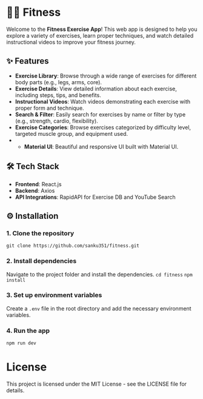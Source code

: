 # 🏋️‍♂️ Fitness

Welcome to the **Fitness Exercise App**! This web app is designed to help you explore a variety of exercises, learn proper techniques, and watch detailed instructional videos to improve your fitness journey.

## ✨ Features
- **Exercise Library**: Browse through a wide range of exercises for different body parts (e.g., legs, arms, core).
- **Exercise Details**: View detailed information about each exercise, including steps, tips, and benefits.
- **Instructional Videos**: Watch videos demonstrating each exercise with proper form and technique.
- **Search & Filter**: Easily search for exercises by name or filter by type (e.g., strength, cardio, flexibility).
- **Exercise Categories**: Browse exercises categorized by difficulty level, targeted muscle group, and equipment used.
- - **Material UI**: Beautiful and responsive UI built with Material UI.

## 🛠️ Tech Stack 
- **Frontend**: React.js
- **Backend**: Axios
- **API Integrations**: RapidAPI for Exercise DB and YouTube Search

## ⚙️ Installation
### 1. Clone the repository
`git clone https://github.com/sanku351/fitness.git`
### 2. Install dependencies
Navigate to the project folder and install the dependencies. `cd fitness` `npm install`
### 3. Set up environment variables
Create a `.env` file in the root directory and add the necessary environment variables.
### 4. Run the app 
`npm run dev`

# License
This project is licensed under the MIT License - see the LICENSE file for details.
